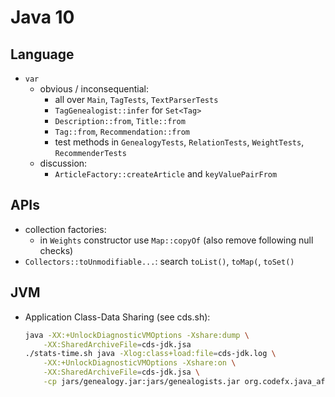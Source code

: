 # Java 10

## Language

* `var`
	* obvious / inconsequential:
		* all over `Main`, `TagTests`, `TextParserTests`
		* `TagGenealogist::infer` for `Set<Tag>`
		* `Description::from`, `Title::from`
		* `Tag::from`, `Recommendation::from`
		* test methods in `GenealogyTests`, `RelationTests`, `WeightTests`, `RecommenderTests`
	* discussion:
		* `ArticleFactory::createArticle` and `keyValuePairFrom`

## APIs

* collection factories:
	* in `Weights` constructor use `Map::copyOf` (also remove following null checks)
* `Collectors::toUnmodifiable...`: search `toList()`, `toMap(`, `toSet()`

## JVM

* Application Class-Data Sharing (see cds.sh):

	```sh
	java -XX:+UnlockDiagnosticVMOptions -Xshare:dump \
		-XX:SharedArchiveFile=cds-jdk.jsa
	./stats-time.sh java -Xlog:class+load:file=cds-jdk.log \
		-XX:+UnlockDiagnosticVMOptions -Xshare:on \
		-XX:SharedArchiveFile=cds-jdk.jsa \
		-cp jars/genealogy.jar:jars/genealogists.jar org.codefx.java_after_eight.Main
	```
